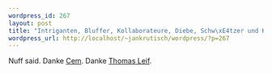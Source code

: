 ```yaml
--- 
wordpress_id: 267
layout: post
title: "Intriganten, Bluffer, Kollaborateure, Diebe, Schw\xE4tzer und Klugscheisser"
wordpress_url: http://localhost/~jankrutisch/wordpress/?p=267
---
```

Nuff said. Danke <a href="http://vowe.net/archives/007246.html" >Cem</a>. Danke <a href="http://www.fr-aktuell.de/in_und_ausland/politik/dokumentation/?sid=115344fe9cc82fe8d42745bf83e955d3&em_cnt=878795" >Thomas Leif</a>.
